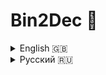 # Bin2Dec 🚀  

<!-- Табы с раскрывающимися блоками -->

<details>
  <summary>English 🇬🇧</summary>

**Binary to Decimal Converter**

The Bin2Dec project is a tool designed to convert binary numbers (base 2) into their decimal equivalents (base 10). This project was created to help developers gain a better understanding of how binary calculations work, which is the foundation of all digital computers.

---

### **Key Features**  
📥 Binary Input: Users can enter strings of up to 8 binary digits (0s and 1s) into a single input field.  
⚠️ Input Validation: If the user enters anything other than 0 or 1, the system notifies them of the error.  
🔄 Conversion and Output: After entering a binary number, the program displays its decimal equivalent in a single output field.

---

### **Constraints Followed**  
🔒 No Arrays: Arrays were not used to store the binary digits entered by the user.  
🧮 Mathematical Function: A single mathematical function (e.g., natural logarithm) was used to calculate the decimal equivalent of each binary digit in the sequence.

---

### **Bonus Features**  
🎁 Variable Input Length: Users can enter binary numbers of variable length, not limited to 8 digits.

---

### **How It Works**  
📝 Input: The user enters a binary number (e.g., `1010`).  
🔍 Validation: The system checks if the input contains only 0s and 1s.  
🤖 Conversion: If valid, the program calculates the decimal equivalent using a mathematical function.  
✨Output: The result is displayed in the output field (e.g., `1010 → 10`).

---

### **Implementation**  
⚙️ The project was implemented in compliance with all specified constraints and requirements. User input is validated for correctness, and if the input is valid, the program calculates the decimal value of the binary number using a mathematical function. The result is displayed in the output field, allowing the user to immediately see the conversion result.


</details>

<details>
  <summary>Русский 🇷🇺</summary>

   **Конвертер Двоичных Чисел в Десятичные**

**Проект Bin2Dec представляет собой инструмент для преобразования двоичных чисел (с основанием 2) в их десятичные эквиваленты (с основанием 10). Этот проект разработан для того, чтобы помочь разработчикам лучше понять, как работают двоичные вычисления, что является основой всех цифровых компьютеров.**

---

### **Основные функции**  
📥 **Ввод двоичных чисел:** Пользователь может вводить строки длиной до 8 двоичных цифр (0 и 1) в одно поле ввода.  
⚠️ **Проверка ввода:** Если пользователь вводит что-то, кроме 0 или 1, система уведомляет его об ошибке.  
🔄 **Преобразование и вывод:** После ввода двоичного числа программа отображает его десятичный эквивалент в одном поле вывода.

---

### **Соблюдённые ограничения**  
🔒 **Запрет на использование массивов:** Для хранения двоичных цифр, введённых пользователем, массивы не использовались.  
🧮 **Математическая функция:** Для вычисления десятичного эквивалента каждой двоичной цифры в последовательности использовалась одна математическая функция.

---

### **Дополнительные функции**  
🎁 **Переменная длина ввода:** Пользователь может вводить двоичные числа переменной длины, не ограничиваясь 8 цифрами.

---

### **Как это работает**  
📝 **Ввод:** Пользователь вводит двоичное число (например, `1010`).  
🔍 **Проверка:** Система проверяет, содержит ли ввод только 0 и 1.  
🤖 **Преобразование:** Если ввод корректен, программа вычисляет десятичный эквивалент с использованием математической функции.  
✨ **Вывод:** Результат отображается в поле вывода (например, `1010 → 10`).

---

### **Реализация**  
⚙️ Проект был реализован с учётом всех указанных ограничений и требований. Ввод пользователя проверяется на корректность, и если ввод корректен, программа вычисляет десятичное значение двоичного числа с использованием математической функции. Результат отображается в поле вывода, позволяя пользователю сразу увидеть результат преобразования.
</details>
